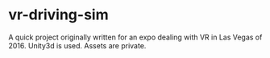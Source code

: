 # vr-driving-sim
A quick project originally written for an expo dealing with VR in Las Vegas of 2016. Unity3d is used. Assets are private.
